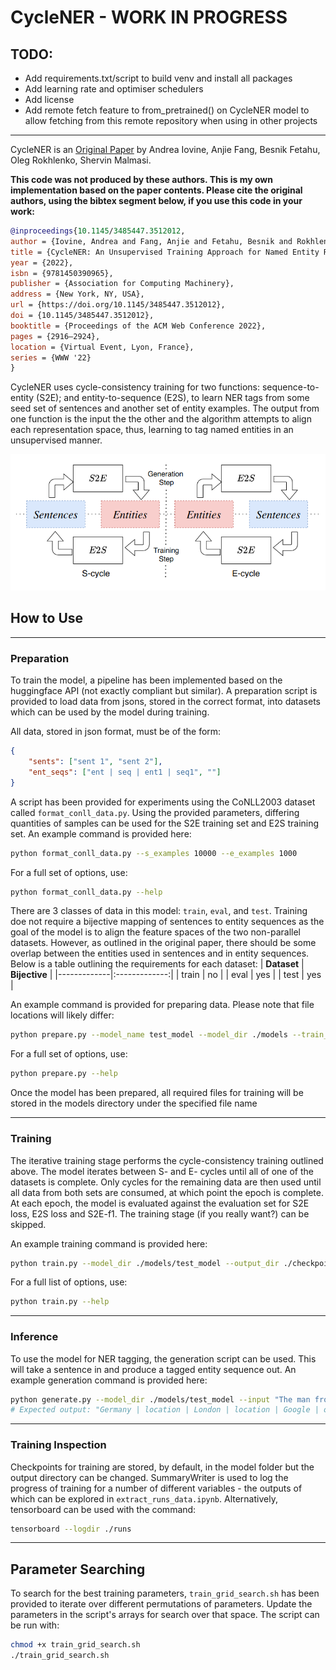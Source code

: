 # CycleNER - WORK IN PROGRESS

## TODO:

* Add requirements.txt/script to build venv and install all packages
* Add learning rate and optimiser schedulers
* Add license
* Add remote fetch feature to from_pretrained() on CycleNER model to allow fetching from this remote repository when using in other projects

---

CycleNER is an [Original Paper](https://dl.acm.org/doi/10.1145/3485447.3512012) by Andrea Iovine, Anjie Fang, Besnik Fetahu, Oleg Rokhlenko, Shervin Malmasi.

**This code was not produced by these authors. This is my own implementation based on the paper contents. Please cite the original authors, using the bibtex segment below, if you use this code in your work:**

```bibtex
@inproceedings{10.1145/3485447.3512012,
author = {Iovine, Andrea and Fang, Anjie and Fetahu, Besnik and Rokhlenko, Oleg and Malmasi, Shervin},
title = {CycleNER: An Unsupervised Training Approach for Named Entity Recognition},
year = {2022},
isbn = {9781450390965},
publisher = {Association for Computing Machinery},
address = {New York, NY, USA},
url = {https://doi.org/10.1145/3485447.3512012},
doi = {10.1145/3485447.3512012},
booktitle = {Proceedings of the ACM Web Conference 2022},
pages = {2916–2924},
location = {Virtual Event, Lyon, France},
series = {WWW '22}
}
```

CycleNER uses cycle-consistency training for two functions: sequence-to-entity (S2E); and entity-to-sequence (E2S), to learn NER tags from some seed set of sentences and another set of entity examples. The output from one function is the input the the other and the algorithm attempts to align each representation space, thus, learning to tag named entities in an unsupervised manner.

![CycleNER diagram](./cycle_ner_diagram.png)

## How to Use
---

### Preparation

To train the model, a pipeline has been implemented based on the huggingface API (not exactly compliant but similar). A preparation script is provided to load data from jsons, stored in the correct format, into datasets which can be used by the model during training.

All data, stored in json format, must be of the form:
```json
{
    "sents": ["sent 1", "sent 2"],
    "ent_seqs": ["ent | seq | ent1 | seq1", ""]
}
```

A script has been provided for experiments using the CoNLL2003 dataset called `format_conll_data.py`. Using the provided parameters, differing quantities of samples can be used for the S2E training set and E2S training set. An example command is provided here:
```bash
python format_conll_data.py --s_examples 10000 --e_examples 1000
``` 

For a full set of options, use:
```bash
python format_conll_data.py --help
```


There are 3 classes of data in this model: `train`, `eval`, and `test`. Training doe not require a bijective mapping of sentences to entity sequences as the goal of the model is to align the feature spaces of the two non-parallel datasets. However, as outlined in the original paper, there should be some overlap between the entities used in sentences and in entity sequences. Below is a table outlining the requirements for each dataset:
| **Dataset** | **Bijective** |
|-------------|:-------------:|
| train       | no            |
| eval        | yes           |
| test        | yes           |

An example command is provided for preparing data. Please note that file locations will likely differ:
```bash
python prepare.py --model_name test_model --model_dir ./models --train_dir ./data/train --eval_dir ./data/eval --test_dir ./data/test
```

For a full set of options, use:
```bash
python prepare.py --help
```

Once the model has been prepared, all required files for training will be stored in the models directory under the specified file name

---

### Training

The iterative training stage performs the cycle-consistency training outlined above. The model iterates between S- and E- cycles until all of one of the datasets is complete. Only cycles for the remaining data are then used until all data from both sets are consumed, at which point the epoch is complete. At each epoch, the model is evaluated against the evaluation set for S2E loss, E2S loss and S2E-f1. The training stage (if you really want?) can be skipped.

An example training command is provided here:
```bash
python train.py --model_dir ./models/test_model --output_dir ./checkpoints/test_model --batch_size 64 --s2e_lr 3e-4 --e2s_lr 3e-4
```

For a full list of options, use:
```bash
python train.py --help
```

---

### Inference

To use the model for NER tagging, the generation script can be used. This will take a sentence in and produce a tagged entity sequence out. An example generation command is provided here:
```bash
python generate.py --model_dir ./models/test_model --input "The man from Germany went to London to work for Google with his wife Henreitta Klein."
# Expected output: "Germany | location | London | location | Google | organisation | Henrietta Klein | person"
```

---

### Training Inspection

Checkpoints for training are stored, by default, in the model folder but the output directory can be changed. SummaryWriter is used to log the progress of training for a number of different variables - the outputs of which can be explored in `extract_runs_data.ipynb`. Alternatively, tensorboard can be used with the command:
```bash
tensorboard --logdir ./runs
```

---

## Parameter Searching

To search for the best training parameters, `train_grid_search.sh` has been provided to iterate over different permutations of parameters. Update the parameters in the script's arrays for search over that space. The script can be run with:
```bash
chmod +x train_grid_search.sh
./train_grid_search.sh
```